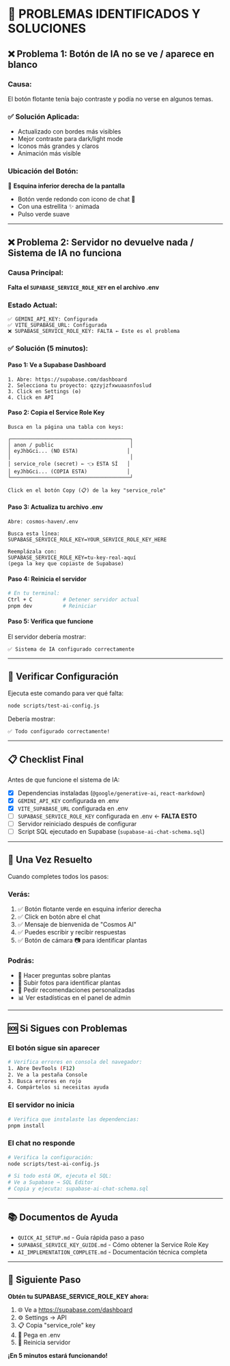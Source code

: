 # 🚨 PROBLEMAS IDENTIFICADOS Y SOLUCIONES

## ❌ Problema 1: Botón de IA no se ve / aparece en blanco

### Causa:
El botón flotante tenía bajo contraste y podía no verse en algunos temas.

### ✅ Solución Aplicada:
- Actualizado con bordes más visibles
- Mejor contraste para dark/light mode
- Iconos más grandes y claros
- Animación más visible

### Ubicación del Botón:
📍 **Esquina inferior derecha de la pantalla**
- Botón verde redondo con icono de chat 💬
- Con una estrellita ✨ animada
- Pulso verde suave

---

## ❌ Problema 2: Servidor no devuelve nada / Sistema de IA no funciona

### Causa Principal:
**Falta el `SUPABASE_SERVICE_ROLE_KEY` en el archivo .env**

### Estado Actual:
```
✅ GEMINI_API_KEY: Configurada
✅ VITE_SUPABASE_URL: Configurada
❌ SUPABASE_SERVICE_ROLE_KEY: FALTA ← Este es el problema
```

### ✅ Solución (5 minutos):

#### Paso 1: Ve a Supabase Dashboard
```
1. Abre: https://supabase.com/dashboard
2. Selecciona tu proyecto: qzzyjzfxwuaasnfoslud
3. Click en Settings (⚙️)
4. Click en API
```

#### Paso 2: Copia el Service Role Key
```
Busca en la página una tabla con keys:

┌───────────────────────────────────────┐
│ anon / public                         │
│ eyJhbGci... (NO ESTA)                │
│                                       │
│ service_role (secret) ← 👈 ESTA SÍ   │
│ eyJhbGci... (COPIA ESTA)             │
└───────────────────────────────────────┘

Click en el botón Copy (📋) de la key "service_role"
```

#### Paso 3: Actualiza tu archivo .env
```
Abre: cosmos-haven/.env

Busca esta línea:
SUPABASE_SERVICE_ROLE_KEY=YOUR_SERVICE_ROLE_KEY_HERE

Reemplázala con:
SUPABASE_SERVICE_ROLE_KEY=tu-key-real-aquí
(pega la key que copiaste de Supabase)
```

#### Paso 4: Reinicia el servidor
```bash
# En tu terminal:
Ctrl + C          # Detener servidor actual
pnpm dev          # Reiniciar
```

#### Paso 5: Verifica que funcione
El servidor debería mostrar:
```
✅ Sistema de IA configurado correctamente
```

---

## 🧪 Verificar Configuración

Ejecuta este comando para ver qué falta:
```bash
node scripts/test-ai-config.js
```

Debería mostrar:
```
✅ Todo configurado correctamente!
```

---

## 📋 Checklist Final

Antes de que funcione el sistema de IA:

- [x] Dependencias instaladas (`@google/generative-ai`, `react-markdown`)
- [x] `GEMINI_API_KEY` configurada en .env
- [x] `VITE_SUPABASE_URL` configurada en .env
- [ ] `SUPABASE_SERVICE_ROLE_KEY` configurada en .env ← **FALTA ESTO**
- [ ] Servidor reiniciado después de configurar
- [ ] Script SQL ejecutado en Supabase (`supabase-ai-chat-schema.sql`)

---

## 🎯 Una Vez Resuelto

Cuando completes todos los pasos:

### Verás:
1. ✅ Botón flotante verde en esquina inferior derecha
2. ✅ Click en botón abre el chat
3. ✅ Mensaje de bienvenida de "Cosmos AI"
4. ✅ Puedes escribir y recibir respuestas
5. ✅ Botón de cámara 📷 para identificar plantas

### Podrás:
- 💬 Hacer preguntas sobre plantas
- 📸 Subir fotos para identificar plantas
- 🎯 Pedir recomendaciones personalizadas
- 📊 Ver estadísticas en el panel de admin

---

## 🆘 Si Sigues con Problemas

### El botón sigue sin aparecer
```bash
# Verifica errores en consola del navegador:
1. Abre DevTools (F12)
2. Ve a la pestaña Console
3. Busca errores en rojo
4. Compártelos si necesitas ayuda
```

### El servidor no inicia
```bash
# Verifica que instalaste las dependencias:
pnpm install
```

### El chat no responde
```bash
# Verifica la configuración:
node scripts/test-ai-config.js

# Si todo está OK, ejecuta el SQL:
# Ve a Supabase → SQL Editor
# Copia y ejecuta: supabase-ai-chat-schema.sql
```

---

## 📚 Documentos de Ayuda

- `QUICK_AI_SETUP.md` - Guía rápida paso a paso
- `SUPABASE_SERVICE_KEY_GUIDE.md` - Cómo obtener la Service Role Key
- `AI_IMPLEMENTATION_COMPLETE.md` - Documentación técnica completa

---

## 🎉 Siguiente Paso

**Obtén tu SUPABASE_SERVICE_ROLE_KEY ahora:**

1. 🌐 Ve a https://supabase.com/dashboard
2. ⚙️ Settings → API
3. 📋 Copia "service_role" key
4. 📝 Pega en .env
5. 🔄 Reinicia servidor

**¡En 5 minutos estará funcionando!**
